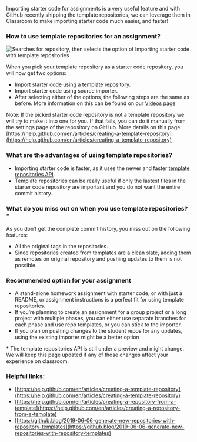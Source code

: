 Importing starter code for assignments is a very useful feature and with GitHub recently shipping the template repositories, we can leverage them in Classroom to make importing starter code much easier, and faster!

### How to use template repositories for an assignment?


![Searches for repository, then selects the option of Importing starter code with template repositories](https://user-images.githubusercontent.com/1490434/61005360-10631080-a336-11e9-843b-ddb3e4f011ca.gif)


When you pick your template repository as a starter code repository, you will now get two options:

  * Import starter code using a template repository.
  * Import starter code using source importer.
  * After selecting either of the options, the following steps are the same as before. More information on this can be found on our [Videos page](/videos)

Note: If the picked starter code repository is not a template repository we will try to make it into one for you. If that fails, you can do it manually from the settings page of the repository on GitHub. More details on this page: [https://help.github.com/en/articles/creating-a-template-repository](https://help.github.com/en/articles/creating-a-template-repository)


### What are the advantages of using template repositories?

* Importing starter code is faster, as it uses the newer and faster [template repositories API](https://developer.github.com/v3/repos/#create-repository-using-a-repository-template).
* Template repositories can be really useful if only the lastest files in the starter code repository are important and you do not want the entire commit history.

### What do you miss out on when you use template repositories?\*
As you don’t get the complete commit history, you miss out on the following features:

* All the original tags in the repositories.
* Since repositories created from templates are a clean slate, adding them as remotes on original repository and pushing updates to them is not possible.

### Recommended option for your assignment

* A stand-alone homework assignment with starter code, or with just a README, or assignment instructions is a perfect fit for using template repositories.
* If you’re planning to create an assignment for a group project or a long project with multiple phases, you can either use separate branches for each phase and use repo templates, or you can stick to the importer.
* If you plan on pushing changes to the student repos for any updates, using the existing importer might be a better option

\* The template repositories API is still under a preview and might change.  We will keep this page updated if any of those changes affect your experience on classroom.

### Helpful links:
* [https://help.github.com/en/articles/creating-a-template-repository](https://help.github.com/en/articles/creating-a-template-repository)
* [https://help.github.com/en/articles/creating-a-repository-from-a-template](https://help.github.com/en/articles/creating-a-repository-from-a-template)
* [https://github.blog/2019-06-06-generate-new-repositories-with-repository-templates](https://github.blog/2019-06-06-generate-new-repositories-with-repository-templates)
